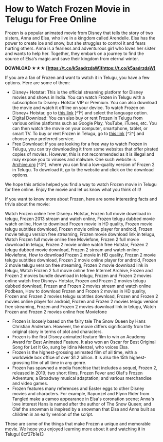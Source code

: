 # How to Watch Frozen Movie in Telugu for Free Online
 
Frozen is a popular animated movie from Disney that tells the story of two sisters, Anna and Elsa, who live in a kingdom called Arendelle. Elsa has the power to create ice and snow, but she struggles to control it and fears hurting others. Anna is a fearless and adventurous girl who loves her sister and wants to help her. Together, they embark on a journey to find the source of Elsa's magic and save their kingdom from eternal winter.
 
**DOWNLOAD ★★★ [https://t.co/k5aadrzdaW](https://t.co/k5aadrzdaW)**


 
If you are a fan of Frozen and want to watch it in Telugu, you have a few options. Here are some of them:
 
- Disney+ Hotstar: This is the official streaming platform for Disney movies and shows in India. You can watch Frozen in Telugu with a subscription to Disney+ Hotstar VIP or Premium. You can also download the movie and watch it offline on your device. To watch Frozen on Disney+ Hotstar, go to [this link](https://www.hotstar.com/in/movies/frozen/1260018197/watch) [^1^] and select the language option.
- Digital Download: You can also buy or rent Frozen in Telugu from various online platforms such as Google Play, YouTube, iTunes, etc. You can then watch the movie on your computer, smartphone, tablet, or smart TV. To buy or rent Frozen in Telugu, go to [this link](https://en.disneyme.com/movies/frozen-2) [^2^] and choose your preferred service.
- Free Download: If you are looking for a free way to watch Frozen in Telugu, you can try downloading it from some websites that offer pirated copies of movies. However, this is not recommended as it is illegal and may expose you to viruses and malware. One such website is [Archive.org](https://archive.org/details/frozen-2_202105) [^3^], where you can find a low-quality version of Frozen 2 in Telugu. To download it, go to the website and click on the download options.

We hope this article helped you find a way to watch Frozen movie in Telugu for free online. Enjoy the movie and let us know what you think of it!

If you want to know more about Frozen, here are some interesting facts and trivia about the movie:
 
Watch Frozen online free Disney+ Hotstar,  Frozen full movie download in telugu,  Frozen 2013 stream and watch online,  Frozen telugu dubbed movie watch online,  How to download Frozen movie in HD quality,  Frozen movie telugu subtitles download,  Frozen movie online player for android,  Frozen movie telugu version free streaming,  Frozen movie download link in telugu,  Watch Frozen full movie online free Moviefone,  Frozen 2 full movie download in telugu,  Frozen 2 movie online watch free Hotstar,  Frozen 2 telugu dubbed movie download,  Frozen 2 stream and watch online Moviefone,  How to download Frozen 2 movie in HD quality,  Frozen 2 movie telugu subtitles download,  Frozen 2 movie online player for android,  Frozen 2 movie telugu version free streaming,  Frozen 2 movie download link in telugu,  Watch Frozen 2 full movie online free Internet Archive,  Frozen and Frozen 2 movies bundle download in telugu,  Frozen and Frozen 2 movies online watch free Disney+ Hotstar,  Frozen and Frozen 2 movies telugu dubbed download,  Frozen and Frozen 2 movies stream and watch online Podbean,  How to download Frozen and Frozen 2 movies in HD quality,  Frozen and Frozen 2 movies telugu subtitles download,  Frozen and Frozen 2 movies online player for android,  Frozen and Frozen 2 movies telugu version free streaming,  Frozen and Frozen 2 movies download link in telugu,  Watch Frozen and Frozen 2 movies online free Moviefone

- Frozen is loosely based on the fairy tale The Snow Queen by Hans Christian Andersen. However, the movie differs significantly from the original story in terms of plot and characters.
- Frozen is the first Disney animated feature film to win an Academy Award for Best Animated Feature. It also won an Oscar for Best Original Song for Let It Go, sung by Idina Menzel, who voices Elsa.
- Frozen is the highest-grossing animated film of all time, with a worldwide box office of over $1.2 billion. It is also the 15th highest-grossing film of all time in any genre.
- Frozen has spawned a media franchise that includes a sequel, Frozen 2, released in 2019; two short films, Frozen Fever and Olaf's Frozen Adventure; a Broadway musical adaptation; and various merchandise and video games.
- Frozen features many references and Easter eggs to other Disney movies and characters. For example, Rapunzel and Flynn Rider from Tangled make a cameo appearance in Elsa's coronation scene; Anna's love interest Hans is named after the author of The Snow Queen; and Olaf the snowman is inspired by a snowman that Elsa and Anna built as children in an early version of the script.

These are some of the things that make Frozen a unique and memorable movie. We hope you enjoyed learning more about it and watching it in Telugu!
 8cf37b1e13
 
